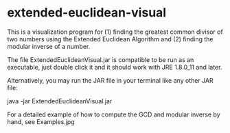 # extended-euclidean-visual

  This is a visualization program for 
  (1) finding the greatest common divisor of two numbers using the Extended Euclidean Algorithm and
  (2) finding the modular inverse of a number.
  
  The file ExtendedEuclideanVisual.jar is compatible to be run as an executable, just double click it and it should work with JRE 1.8.0_11 and later.

  Alternatively, you may run the JAR file in your terminal like any other JAR file:
  
  java -jar ExtendedEuclideanVisual.jar

  For a detailed example of how to compute the GCD and modular inverse by hand, see Examples.jpg
